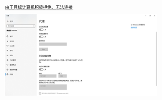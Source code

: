 [由于目标计算机积极拒绝，无法连接](https://blog.csdn.net/muguangzhichen/article/details/80945683)

![20200115004256](20200115004256.png)